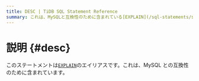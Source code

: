 ```yaml
---
title: DESC | TiDB SQL Statement Reference
summary: これは、MySQLと互換性のために含まれている[EXPLAIN](/sql-statements/sql-statement-explain.md)のエイリアスです。
---
```


# 説明 {#desc}

このステートメントは[`EXPLAIN`](/sql-statements/sql-statement-explain.md)のエイリアスです。これは、MySQL との互換性のために含まれています。
